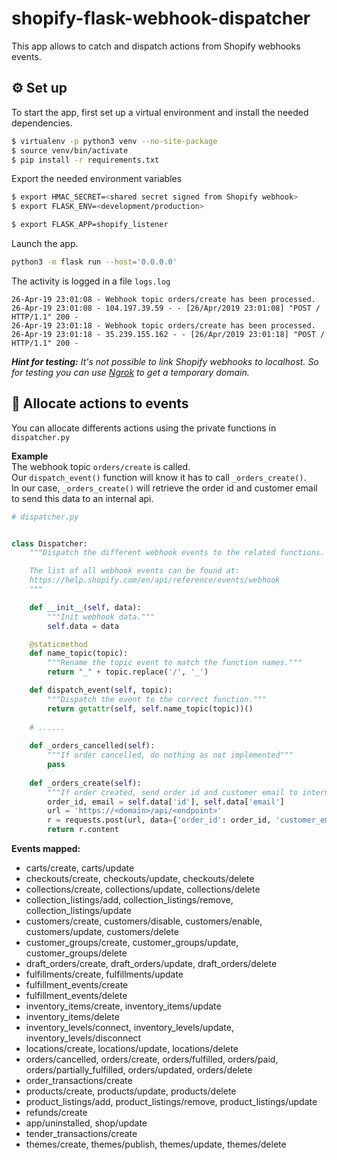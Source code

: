 # shopify-flask-webhook-dispatcher

This app allows to catch and dispatch actions from Shopify webhooks events.

## ⚙️ Set up 
To start the app, first set up a virtual environment and install the needed dependencies.

```sh
$ virtualenv -p python3 venv --no-site-package
$ source venv/bin/activate
$ pip install -r requirements.txt
```

Export the needed environment variables
```sh
$ export HMAC_SECRET=<shared secret signed from Shopify webhook>
$ export FLASK_ENV=<development/production>

$ export FLASK_APP=shopify_listener
```

Launch the app.
```sh
python3 -m flask run --host='0.0.0.0'
```

The activity is logged in a file `logs.log`
```
26-Apr-19 23:01:08 - Webhook topic orders/create has been processed.
26-Apr-19 23:01:08 - 104.197.39.59 - - [26/Apr/2019 23:01:08] "POST / HTTP/1.1" 200 -
26-Apr-19 23:01:18 - Webhook topic orders/create has been processed.
26-Apr-19 23:01:18 - 35.239.155.162 - - [26/Apr/2019 23:01:18] "POST / HTTP/1.1" 200 -
```

_**Hint for testing:** It's not possible to link Shopify webhooks to localhost. So for testing you can use [Ngrok](https://ngrok.com/) to get a temporary domain._

## 🧩 Allocate actions to events
You can allocate differents actions using the private functions in `dispatcher.py`  

**Example**  
The webhook topic `orders/create` is called.  
Our `dispatch_event()` function will know it has to call `_orders_create()`.  
In our case, `_orders_create()` will retrieve the order id and customer email to send this data to an internal api.

```python
# dispatcher.py


class Dispatcher:
    """Dispatch the different webhook events to the related functions.

    The list of all webhook events can be found at:
    https://help.shopify.com/en/api/reference/events/webhook
    """

    def __init__(self, data):
        """Init webhook data."""
        self.data = data

    @staticmethod
    def name_topic(topic):
        """Rename the topic event to match the function names."""
        return "_" + topic.replace('/', '_')

    def dispatch_event(self, topic):
        """Dispatch the event to the correct function."""
        return getattr(self, self.name_topic(topic))()
       
    # ......
    
    def _orders_cancelled(self):
    	"""If order cancelled, do nothing as not implemented"""
        pass
        
    def _orders_create(self):
    	"""If order created, send order id and customer email to internal API."""
    	order_id, email = self.data['id'], self.data['email']
        url = 'https://<domain>/api/<endpoint>'
        r = requests.post(url, data={'order_id': order_id, 'customer_email': email})
		return r.content
```

**Events mapped:**   
* carts/create, carts/update   
* checkouts/create, checkouts/update, checkouts/delete  
* collections/create, collections/update, collections/delete 
* collection_listings/add, collection_listings/remove, collection_listings/update  
* customers/create, customers/disable, customers/enable, customers/update, customers/delete 
* customer_groups/create, customer_groups/update, customer_groups/delete   
* draft_orders/create, draft_orders/update, draft_orders/delete   
* fulfillments/create, fulfillments/update   
* fulfillment_events/create   
* fulfillment_events/delete  
* inventory_items/create, inventory_items/update    
* inventory_items/delete   
* inventory_levels/connect, inventory_levels/update, inventory_levels/disconnect    
* locations/create, locations/update, locations/delete   
* orders/cancelled, orders/create, orders/fulfilled, orders/paid, orders/partially_fulfilled, orders/updated, orders/delete   
* order_transactions/create   
* products/create, products/update, products/delete  
* product_listings/add, product_listings/remove, product_listings/update   
* refunds/create   
* app/uninstalled, shop/update   
* tender_transactions/create     
* themes/create, themes/publish, themes/update, themes/delete   

